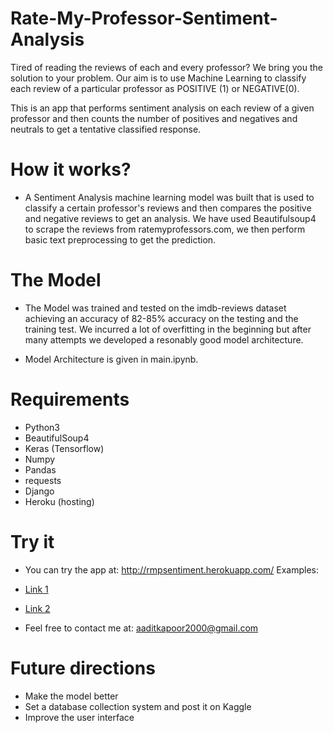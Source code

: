 # Rate-My-Professor-Sentiment-Analysis
Tired of reading the reviews of each and every professor? We bring you the solution to your problem.  Our aim is to use Machine Learning to classify each review of a particular professor as POSITIVE (1) or NEGATIVE(0).

This is an app that performs sentiment analysis on each review of a given professor and then counts the number of positives and negatives and neutrals to get a tentative classified response.

# How it works?
- A Sentiment Analysis machine learning model was built that is used to classify a certain professor's reviews and then compares the positive and negative reviews to get an analysis. We have used Beautifulsoup4 to scrape the reviews from ratemyprofessors.com, we then perform basic text preprocessing to get the prediction.

# The Model
- The Model was trained and tested on the imdb-reviews dataset achieving an accuracy of 82-85% accuracy on the testing and the training test. We incurred a lot of overfitting in the beginning but after many attempts we developed a resonably good model architecture.

- Model Architecture is given in main.ipynb.

# Requirements
- Python3
- BeautifulSoup4
- Keras (Tensorflow)
- Numpy
- Pandas
- requests
- Django
- Heroku (hosting)

# Try it
- You can try the app at: http://rmpsentiment.herokuapp.com/
Examples: 
- <a href="http://rmpsentiment.herokuapp.com/classify/?review_page_link=https%3A%2F%2Fwww.ratemyprofessors.com%2FShowRatings.jsp%3Ftid%3D221852%26showMyProfs%3Dtrue"> Link 1 </a>
- <a href = "http://rmpsentiment.herokuapp.com/classify/?review_page_link=https%3A%2F%2Fwww.ratemyprofessors.com%2FShowRatings.jsp%3Ftid%3D57992">Link 2</a>

- Feel free to contact me at: aaditkapoor2000@gmail.com

# Future directions
- Make the model better
- Set a database collection system and post it on Kaggle
- Improve the user interface

